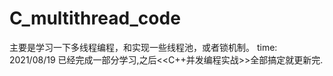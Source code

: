# C_multithread_code
主要是学习一下多线程编程，和实现一些线程池，或者锁机制。
time: 2021/08/19 已经完成一部分学习,之后<<C++并发编程实战>>全部搞定就更新完.
